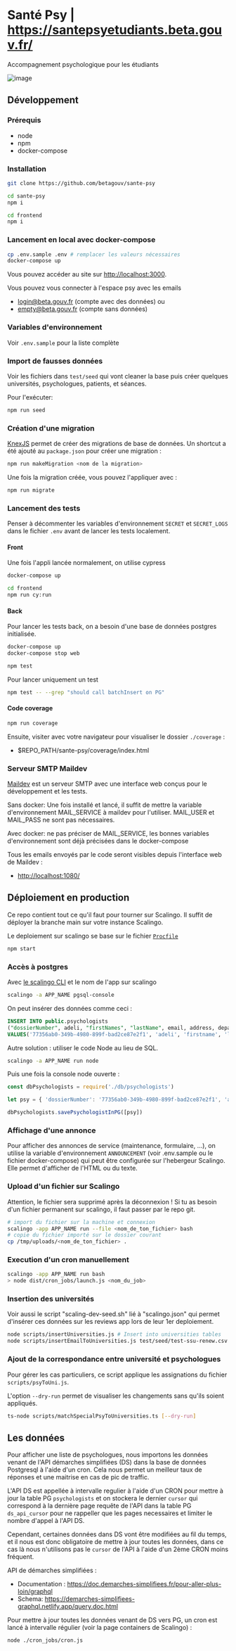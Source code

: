 # Santé Psy | <https://santepsyetudiants.beta.gouv.fr/>

Accompagnement psychologique pour les étudiants

![image](https://github.com/betagouv/sante-psy/workflows/Node.js%20CI/badge.svg)

## Développement

### Prérequis

* node
* npm
* docker-compose

### Installation

```bash
git clone https://github.com/betagouv/sante-psy

cd sante-psy
npm i

cd frontend
npm i
```

### Lancement en local avec docker-compose

```bash
cp .env.sample .env # remplacer les valeurs nécessaires
docker-compose up
```

Vous pouvez accéder au site sur <http://localhost:3000>.

Vous pouvez vous connecter à l'espace psy avec les emails

* login@beta.gouv.fr (compte avec des données) ou
* empty@beta.gouv.fr (compte sans données)

### Variables d'environnement

Voir `.env.sample` pour la liste complète

### Import de fausses données

Voir les fichiers dans `test/seed` qui vont cleaner la base puis créer quelques universités, psychologues, patients, et séances.

Pour l'exécuter:

```bash
npm run seed
```

### Création d'une migration

[KnexJS](http://knexjs.org/#Migrations) permet de créer des migrations de base de données. Un shortcut a été ajouté au `package.json` pour créer une migration :

```bash
npm run makeMigration <nom de la migration>
```

Une fois la migration créée, vous pouvez l'appliquer avec :

```bash
npm run migrate
```

### Lancement des tests

Penser à décommenter les variables d'environnement `SECRET` et `SECRET_LOGS` dans le fichier `.env` avant de lancer les tests localement.

#### Front

Une fois l'appli lancée normalement, on utilise cypress

```bash
docker-compose up

cd frontend
npm run cy:run
```

#### Back

Pour lancer les tests back, on a besoin d'une base de données postgres initialisée.

```bash
docker-compose up
docker-compose stop web

npm test
```

Pour lancer uniquement un test

```bash
npm test -- --grep "should call batchInsert on PG"
```

#### Code coverage

```bash
npm run coverage
```

Ensuite, visiter avec votre navigateur pour visualiser le dossier `./coverage` :

* $REPO_PATH/sante-psy/coverage/index.html

### Serveur SMTP Maildev

[Maildev](http://maildev.github.io/maildev/) est un serveur SMTP avec une interface web conçus pour le développement et les tests.

Sans docker: Une fois installé et lancé, il suffit de mettre la variable d'environnement MAIL_SERVICE à maildev pour l'utiliser. MAIL_USER et MAIL_PASS ne sont pas nécessaires.

Avec docker: ne pas préciser de MAIL_SERVICE, les bonnes variables d'environnement sont déjà précisées dans le docker-compose

Tous les emails envoyés par le code seront visibles depuis l'interface web de Maildev :

* <http://localhost:1080/>

## Déploiement en production

Ce repo contient tout ce qu'il faut pour tourner sur Scalingo. Il suffit de déployer la branche main sur votre instance Scalingo.

Le deploiement sur scalingo se base sur le fichier [`Procfile`](https://doc.scalingo.com/platform/app/procfile)

```bash
npm start
```

### Accès à postgres

Avec [le scalingo CLI](https://doc.scalingo.com/cli) et le nom de l'app sur scalingo

```bash
scalingo -a APP_NAME pgsql-console
```

On peut insérer des données comme ceci :

```sql
INSERT INTO public.psychologists
("dossierNumber", adeli, "firstNames", "lastName", email, address, departement, region, phone, website, teleconsultation, description, languages, training, diploma, "createdAt", "updatedAt", archived, state, "personalEmail")
VALUES('77356ab0-349b-4980-899f-bad2ce87e2f1', 'adeli', 'firstname', 'lastname', 'publicemail@beta.gouv.fr', '', '', '', '', '', false, 'accfzfz', '', '[]', '', CURRENT_TIMESTAMP, CURRENT_TIMESTAMP, false, 'accepte', 'private.email@beta.gouv.fr');
```

Autre solution : utiliser le code Node au lieu de SQL.

```bash
scalingo -a APP_NAME run node
```

Puis une fois la console node ouverte :

```js
const dbPsychologists = require('./db/psychologists')

let psy = { 'dossierNumber': '77356ab0-349b-4980-899f-bad2ce87e2f1', 'adeli': 123, firstNames: 'Stevie', 'lastName': 'Wonder', 'email': 'meetwithstevie@wonder.com', archived: true, state: 'accepte', personalEmail: 'stevie@wonder.com'}

dbPsychologists.savePsychologistInPG([psy])
```

### Affichage d'une annonce

Pour afficher des annonces de service (maintenance, formulaire, ...), on utilise la variable d'environnement `ANNOUNCEMENT` (voir .env.sample ou le fichier docker-compose) qui peut être configurée sur l'hebergeur Scalingo. Elle permet d'afficher de l'HTML ou du texte.

### Upload d'un fichier sur Scalingo

Attention, le fichier sera supprimé après la déconnexion ! Si tu as besoin d'un fichier permanent sur scalingo, il faut passer par le repo git.

```bash
# import du fichier sur la machine et connexion
scalingo -app APP_NAME run --file <nom_de_ton_fichier> bash
# copie du fichier importé sur le dossier courant
cp /tmp/uploads/<nom_de_ton_fichier> .
```

### Execution d'un cron manuellement

```bash
scalingo -app APP_NAME run bash
> node dist/cron_jobs/launch.js <nom_du_job>
```

### Insertion des universités

Voir aussi le script "scaling-dev-seed.sh" lié à "scalingo.json" qui permet d'insérer ces données sur les reviews app lors de leur 1er deploiement.

```bash
node scripts/insertUniversities.js # Insert into universities tables
node scripts/insertEmailToUniversities.js test/seed/test-ssu-renew.csv # insert emails contacts from CSV files (need to ask support for rights)
```

### Ajout de la correspondance entre université et psychologues

Pour gérer les cas particuliers, ce script applique les assignations du fichier `scripts/psyToUni.js`.

L'option `--dry-run` permet de visualiser les changements sans qu'ils soient appliqués.

```bash
ts-node scripts/matchSpecialPsyToUniversities.ts [--dry-run]
```

## Les données

Pour afficher une liste de psychologues, nous importons les données venant de l'API démarches simplifiées (DS) dans la base de données Postgresql à l'aide d'un cron. Cela nous permet un meilleur taux de réponses et une maitrise en cas de pic de traffic.

L'API DS est appellée à intervalle regulier à l'aide d'un CRON pour mettre à jour la table PG `psychologists` et on stockera le dernier `cursor` qui correspond à la dernière page requête de l'API dans la table PG `ds_api_cursor` pour ne rappeller que les pages necessaires et limiter le nombre d'appel à l'API DS.

Cependant, certaines données dans DS vont être modifiées au fil du temps, et il nous est donc obligatoire de mettre à jour toutes les données, dans ce cas là nous n'utilisons pas le `cursor` de l'API à l'aide d'un 2ème CRON moins fréquent.

API de démarches simplifiées :

* Documentation : <https://doc.demarches-simplifiees.fr/pour-aller-plus-loin/graphql>
* Schema: <https://demarches-simplifiees-graphql.netlify.app/query.doc.html>

Pour mettre à jour toutes les données venant de DS vers PG, un cron est lancé à intervalle régulier (voir la page containers de Scalingo) :

```bash
node ./cron_jobs/cron.js
```
